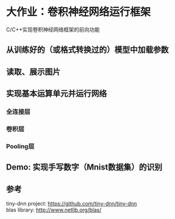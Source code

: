# 大作业：卷积神经网络运行框架
C/C++实现卷积神经网络框架的前向功能
## 从训练好的（或格式转换过的）模型中加载参数
## 读取、展示图片
## 实现基本运算单元并运行网络
### 全连接层
### 卷积层
### Pooling层
## Demo: 实现手写数字（Mnist数据集）的识别

## 参考
tiny-dnn project: https://github.com/tiny-dnn/tiny-dnn  
blas library: http://www.netlib.org/blas/
